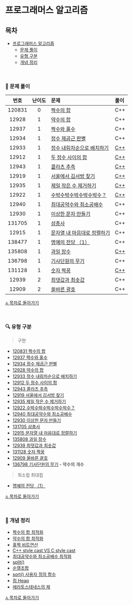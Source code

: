 # 프로그래머스 알고리즘


## 목차
- [프로그래머스 알고리즘](#프로그래머스-알고리즘)
  - [문제 풀이](#-문제-풀이)
  - [유형 구분](#-유형-구분)
  - [개념 정리](#-개념-정리)
    
</br>

### 📝 문제 풀이

| 번호 | 난이도 | 문제 | 풀이 |
| :-: | :-: | :-- | :-- |
| 120831 | 0 | [짝수의 합](./0/120831. 짝수의 합) | C++ |
| 12928 | 1 | [약수의 합](./1/12928. 약수의 합) | C++ |
| 12937 | 1 | [짝수와 홀수](./1/12937. 짝수와 홀수) | C++ |
| 12934 | 1 | [정수 제곱근 판별](./1/12934. 정수 제곱근 판별) | C++ |
| 12933 | 1 | [정수 내림차순으로 배치하기](./1/12933. 정수 내림차순으로 배치하기) | [C++](./1/12933. 정수 내림차순으로 배치하기/12933.md) |
| 12912 | 1 | [두 정수 사이의 합](./1/12912. 두 정수 사이의 합) | [C++](./1/12912. 두 정수 사이의 합/12912.md) |
| 12943 | 1 | [콜라츠 추측](./1/12943. 콜라츠 추측) | [C++](./1/12943. 콜라츠 추측/12943.md) |
| 12919 | 1 | [서울에서 김서방 찾기](./1/12919. 서울에서 김서방 찾기) | [C++](./1/12919. 서울에서 김서방 찾기/12919.md) |
| 12935 | 1 | [제일 작은 수 제거하기](./1/12935. 제일 작은 수 제거하기) | [C++](./1/12935. 제일 작은 수 제거하기/제일 작은 수 제거하기.cpp) |
| 12922 | 1 | [수박수박수박수박수박수？](./1/12922. 수박수박수박수박수박수？) | [C++](./1/12922. 수박수박수박수박수박수？/수박수박수박수박수박수？.cpp) |
| 12940 | 1 | [최대공약수와 최소공배수](./1/12940. 최대공약수와 최소공배수) | C++ |
| 12930 | 1 | [이상한 문자 만들기](./1/12930. 이상한 문자 만들기) | C++ |
| 131705 | 1 | [삼총사](./1/131705. 삼총사) | C++ |
| 12915 | 1 | [문자열 내 마음대로 정렬하기](./1/12915. 문자열 내 마음대로 정렬하기) | C++ |
| 138477 | 1 | [명예의 전당 （1）](./1/138477. 명예의 전당 （1）) | C++ |
| 135808 | 1 | [과일 장수](./1/135808. 과일 장수) | [C++](./1/135808. 과일 장수/135808.md) |
| 136798 | 1 | [기사단원의 무기](./1/136798. 기사단원의 무기) | C++ |
| 131128 | 1 | [숫자 짝꿍](./1/131128. 숫자 짝꿍) | [C++](./1/131128. 숫자 짝꿍/131128.md) |
| 12939 | 2 | [최댓값과 최솟값](./2/12939. 최댓값과 최솟값) | C++ |
| 12909 | 2 | [올바른 괄호](./2/12909. 올바른 괄호) | C++ |



[🔝 목차로 돌아가기](#프로그래머스-알고리즘)

</br>

### 🔍 유형 구분
> 구현
- [120831 짝수의 합](./0/120831. 짝수의 합)
- [12937 짝수와 홀수](./1/12937. 짝수와 홀수)
- [12934 정수 제곱근 판별](./1/12934. 정수 제곱근 판별)
- [12928 약수의 합](./1/12928. 약수의 합)
- [12933 정수 내림차순으로 배치하기](./1/12933. 정수 내림차순으로 배치하기)
- [12912 두 정수 사이의 합](./1/12912. 두 정수 사이의 합)
- [12943 콜라츠 추측](./1/12943. 콜라츠 추측)
- [12919 서울에서 김서방 찾기](./1/12919. 서울에서 김서방 찾기)
- [12935 제일 작은 수 제거하기](./1/12935. 제일 작은 수 제거하기)
- [12922 수박수박수박수박수박수？](./1/12922. 수박수박수박수박수박수？)
- [12940 최대공약수와 최소공배수](./1/12940. 최대공약수와 최소공배수)
- [12930 이상한 문자 만들기](./1/12930. 이상한 문자 만들기)
- [131705 삼총사](./1/131705. 삼총사)
- [12915 문자열 내 마음대로 정렬하기](./1/12915. 문자열 내 마음대로 정렬하기)
- [135808 과일 장수](./1/135808. 과일 장수)
- [12939 최댓값과 최솟값](./2/12939. 최댓값과 최솟값)
- [131128 숫자 짝꿍](./1/131128. 숫자 짝꿍)
- [12909 올바른 괄호](./2/12909. 올바른 괄호)
- [136798 기사단원의 무기](./1/136798. 기사단원의 무기) - 약수의 개수

> 최소힙 최대힙
- [명예의 전당 （1）](./1/138477. 명예의 전당 （1）)

[🔝 목차로 돌아가기](#프로그래머스-알고리즘)

</br>


### 🔖 개념 정리
- [짝수의 합 최적화](./0/120831. 짝수의 합/짝수의합최적화.md)
- [약수의 합 최적화](./1/12928. 약수의 합/약수의합최적화.md)
- [홀짝 비트연산](./1/12937. 짝수와 홀수/홀짝비트연산.md)
- [C++ style cast VS C style cast](./1/12934. 정수 제곱근 판별/C++styleCast와CstyleCast.md)
- [최대공약수와 최소공배수 최적화](./1/12940. 최대공약수와 최소공배수/최대공약수와 최소공배수.cpp)
- [split()](./1/12930. 이상한 문자 만들기/string split().md)
- [순열조합](./1/131705. 삼총사/순열조합.md)
- [sort() 사용자 정의 함수](./1/12915. 문자열 내 마음대로 정렬하기/문자열 내 마음대로 정렬하기.cpp)
- [힙 Heap](./1/138477. 명예의 전당 （1）/힙Heap.md)
- [에라토스테네스의 체](./1/136798. 기사단원의 무기/에라토스테네스의 체.md)
  
[🔝 목차로 돌아가기](#프로그래머스-알고리즘)


